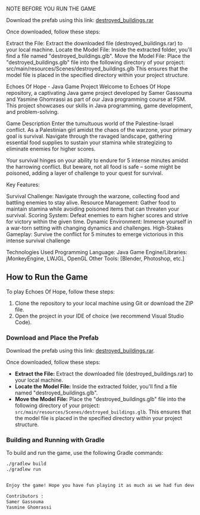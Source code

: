 NOTE BEFORE YOU RUN THE GAME  

Download the prefab using this link: [destroyed_buildings.rar](https://www.mediafire.com/file/6g7ze0kn9ncvss3/destroyed_buildings.rar/file)

Once downloaded, follow these steps:

Extract the File: Extract the downloaded file (destroyed_buildings.rar) to your local machine.
Locate the Model File: Inside the extracted folder, you'll find a file named "destroyed_buildings.glb".
Move the Model File: Place the "destroyed_buildings.glb" file into the following directory of your project:
src/main/resources/Scenes/destroyed_buildings.glb
This ensures that the model file is placed in the specified directory within your project structure.

Echoes Of Hope - Java Game Project
Welcome to Echoes Of Hope repository, a captivating Java game project developed by Samer Gassouma and Yasmine Ghomrassi as part of our Java programming course at FSM. This project showcases our skills in Java programming, game development, and problem-solving.

Game Description
Enter the tumultuous world of the Palestine-Israel conflict. As a Palestinian girl amidst the chaos of the warzone, your primary goal is survival. Navigate through the ravaged landscape, gathering essential food supplies to sustain your stamina while strategizing to eliminate enemies for higher scores.

Your survival hinges on your ability to endure for 5 intense minutes amidst the harrowing conflict. But beware, not all food is safe – some might be poisoned, adding a layer of challenge to your quest for survival.

Key Features:

Survival Challenge: Navigate through the warzone, collecting food and battling enemies to stay alive.
Resource Management: Gather food to maintain stamina while avoiding poisoned items that can threaten your survival.
Scoring System: Defeat enemies to earn higher scores and strive for victory within the given time.
Dynamic Environment: Immerse yourself in a war-torn setting with changing dynamics and challenges.
High-Stakes Gameplay: Survive the conflict for 5 minutes to emerge victorious in this intense survival challenge

Technologies Used
Programming Language: Java
Game Engine/Libraries:  jMonkeyEngine, LWJGL, OpenGL
Other Tools: [Blender, Photoshop, etc.]
## How to Run the Game

To play Echoes Of Hope, follow these steps:

1. Clone the repository to your local machine using Git or download the ZIP file.
2. Open the project in your IDE of choice (we recommend Visual Studio Code).

### Download and Place the Prefab

Download the prefab using this link: [destroyed_buildings.rar](link_to_download_prefab).

Once downloaded, follow these steps:

- **Extract the File:** Extract the downloaded file (destroyed_buildings.rar) to your local machine.
- **Locate the Model File:** Inside the extracted folder, you'll find a file named "destroyed_buildings.glb".
- **Move the Model File:** Place the "destroyed_buildings.glb" file into the following directory of your project: `src/main/resources/Scenes/destroyed_buildings.glb`. This ensures that the model file is placed in the specified directory within your project structure.

### Building and Running with Gradle

To build and run the game, use the following Gradle commands:

```bash
./gradlew build
./gradlew run


Enjoy the game! Hope you have fun playing it as much as we had fun developing it!

Contributors : 
Samer Gassouma
Yasmine Ghomrassi
